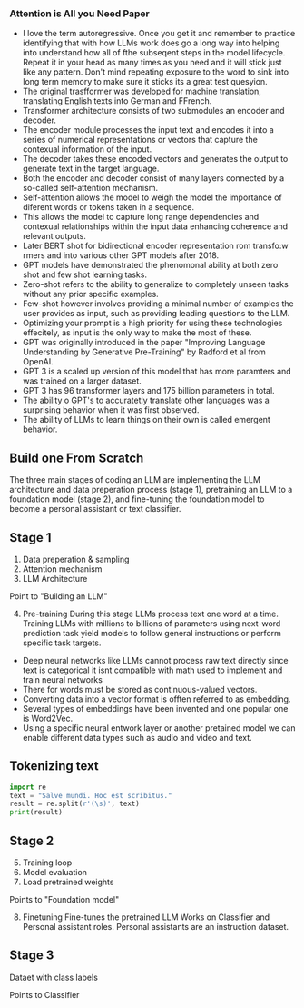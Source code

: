 ### Attention is All you Need Paper
- I love the term autoregressive. Once you get it and remember to practice identifying that with how LLMs work does go a long way into helping into understand how all of fthe subseqent steps in the model lifecycle.
Repeat it in your head as many times as you need and it will stick just like any pattern. Don't mind repeating exposure to the word to sink into long term memory to make sure it sticks its a great test quesyion.
- The original trasfformer was developed for machine translation, translating English texts into German and FFrench. 
- Transformer architecture consists of two submodules an encoder and decoder. 
- The encoder module processes the input text and encodes it into a series of numerical representations or vectors that capture the contexual information of the input.
- The decoder takes these encoded vectors and generates the output to generate text in the target language.
- Both the encoder and decoder consist of many layers connected by a so-called self-attention mechanism.
- Self-attention allows the model to weigh the model the importance of diferent words or tokens taken in a sequence.
- This allows the model to capture long range dependencies and contexual relationships within the input data enhancing coherence and relevant outputs.
- Later BERT shot for bidirectional encoder representation rom transfo:w
rmers and into various other GPT models after 2018.
- GPT models have demonstrated the phenomonal ability at both zero shot and few shot learning tasks. 
- Zero-shot refers to the ability to generalize to completely unseen tasks without any prior specific examples.
- Few-shot however involves providing a minimal number of examples the user provides as input, such as providing leading questions to the LLM.
- Optimizing your prompt is a high priority for using these technologies effecitely, as input is the only way to make the most of these.
- GPT was originally introduced in the paper "Improving Language Understanding by Generative Pre-Training" by Radford et al from OpenAI.
- GPT 3 is a scaled up version of this model that has more paramters and was trained on a larger dataset.
- GPT 3 has 96 transformer layers and 175 billion parameters in total.
- The ability o GPT's to accuratetly translate other languages was a surprising behavior when it was first observed.
- The ability of LLMs to learn things on their own is called emergent behavior. 


## Build one From Scratch
The three main stages of coding an LLM are implementing the LLM architecture and data preperation process
(stage 1), pretraining an LLM to a foundation model (stage 2), and fine-tuning the foundation
model to become a personal assistant or text classifier. 

## Stage 1
1. Data preperation & sampling
2. Attention  mechanism
3. LLM Architecture

Point to "Building an LLM"

4. Pre-training
During this stage LLMs process text one word at a time. Training LLMs with 
millions to billions of parameters using next-word prediction task yield models to follow general instructions or perform specific 
task targets.
- Deep neural networks like LLMs cannot process raw text 
directly since text is categorical it isnt compatible with math used to implement and train neural networks
- There for words must be stored as continuous-valued vectors.
- Converting data into a vector format is offten referred to as embedding.
- Several types of embeddings have been invented and one popular one is Word2Vec.
- Using a specific neural entwork layer or another pretained model we can enable different data types such as audio and video and text.

## Tokenizing text

```python
import re
text = "Salve mundi. Hoc est scribitus."
result = re.split(r'(\s)', text)
print(result)


```

## Stage 2
5. Training loop
6. Model evaluation
7. Load pretrained weights

Points to "Foundation model"

8. Finetuning
Fine-tunes the pretrained LLM
Works on Classifier and Personal assistant roles. Personal assistants are an instruction dataset.

## Stage 3
Dataet with class labels

Points to Classifier


